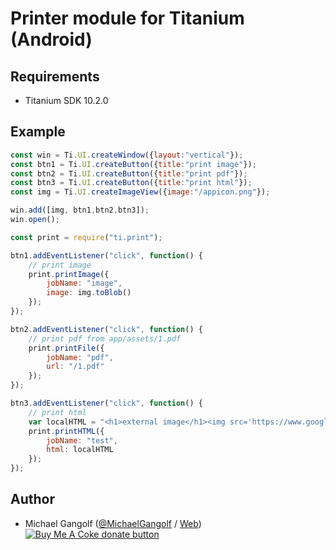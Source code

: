 # Printer module for Titanium (Android)

## Requirements

- Titanium SDK 10.2.0

## Example
```js
const win = Ti.UI.createWindow({layout:"vertical"});
const btn1 = Ti.UI.createButton({title:"print image"});
const btn2 = Ti.UI.createButton({title:"print pdf"});
const btn3 = Ti.UI.createButton({title:"print html"});
const img = Ti.UI.createImageView({image:"/appicon.png"});

win.add([img, btn1,btn2,btn3]);
win.open();

const print = require("ti.print");

btn1.addEventListener("click", function() {
	// print image
	print.printImage({
		jobName: "image",
		image: img.toBlob()
	});
});

btn2.addEventListener("click", function() {
	// print pdf from app/assets/1.pdf
	print.printFile({
		jobName: "pdf",
		url: "/1.pdf"
	});
});

btn3.addEventListener("click", function() {
	// print html
	var localHTML = "<h1>external image</h1><img src='https://www.google.com/images/branding/googlelogo/1x/googlelogo_color_272x92dp.png'/><br/><h2>local image</h2><img src='appicon.png'/>";
	print.printHTML({
		jobName: "test",
		html: localHTML
	});
});
```

## Author

- Michael Gangolf ([@MichaelGangolf](https://twitter.com/MichaelGangolf) / [Web](http://migaweb.de)) <span class="badge-buymeacoffee"><a href="https://www.buymeacoffee.com/miga" title="donate"><img src="https://img.shields.io/badge/buy%20me%20a%20coke-donate-orange.svg" alt="Buy Me A Coke donate button" /></a></span>
